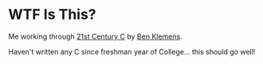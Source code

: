 # WTF Is This?

Me working through [21st Century C](http://www.amazon.com/gp/product/B009RAOZ8M/ref=as_li_ss_tl?ie=UTF8&camp=1789&creative=390957&creativeASIN=B009RAOZ8M&linkCode=as2&tag=theende-20) by [Ben Klemens](http://modelingwithdata.org/).

Haven't written any C since freshman year of College... this should go well!

